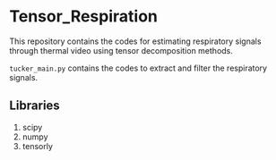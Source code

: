 # Tensor_Respiration

This repository contains the codes for estimating respiratory signals through thermal video using tensor decomposition methods. 

`tucker_main.py` contains the codes to extract and filter the respiratory signals.

## Libraries
1. scipy
2. numpy
3. tensorly
